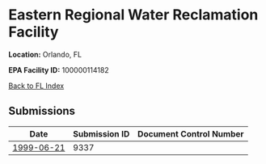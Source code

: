 # Eastern Regional Water Reclamation Facility

**Location:** Orlando, FL

**EPA Facility ID:** 100000114182

[Back to FL Index](../../index.md)

## Submissions

| Date | Submission ID | Document Control Number |
|------|--------------|-------------------------|
| [1999-06-21](submissions/9337.md) | 9337 |  |
